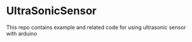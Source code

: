 # UltraSonicSensor
This repo contains example and related code for using ultrasonic sensor with arduino
